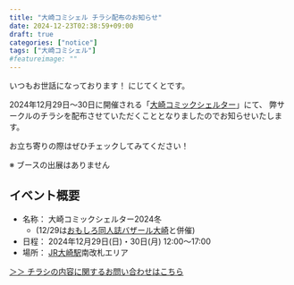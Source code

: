 ```yaml
---
title: "大崎コミシェル チラシ配布のお知らせ"
date: 2024-12-23T02:38:59+09:00
draft: true
categories: ["notice"]
tags: ["大崎コミシェル"]
#featureimage: ""
---
```


いつもお世話になっております！ にじてくとです。

2024年12月29日〜30日に開催される「[大崎コミックシェルター](https://comishel.osaki.style/)」にて、
弊サークルのチラシを配布させていただくこととなりましたのでお知らせいたします。

お立ち寄りの際はぜひチェックしてみてください！

※ ブースの出展はありません

## イベント概要

- 名称： 大崎コミックシェルター2024冬 
  - (12/29は[おもしろ同人誌バザール大崎](https://hanmoto1.wixsite.com/omobazapetit)と併催)
- 日程： 2024年12月29日(日)・30日(月) 12:00〜17:00
- 場所： [JR大崎駅](https://www.jreast.co.jp/estation/stations/319.html)南改札エリア


[＞＞ チラシの内容に関するお問い合わせはこちら](https://tayori.com/form/77947e5dc4b5f590517b0cc3ed6038aeed5ddb1f)
